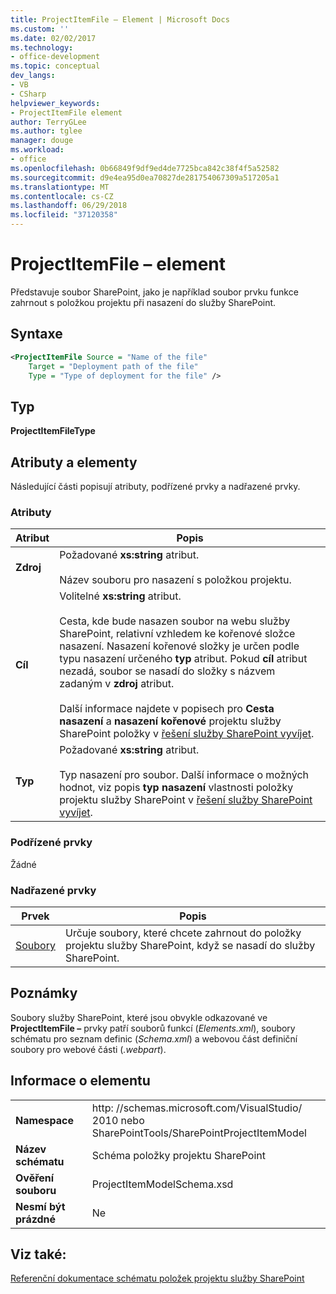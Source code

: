 ```yaml
---
title: ProjectItemFile – Element | Microsoft Docs
ms.custom: ''
ms.date: 02/02/2017
ms.technology:
- office-development
ms.topic: conceptual
dev_langs:
- VB
- CSharp
helpviewer_keywords:
- ProjectItemFile element
author: TerryGLee
ms.author: tglee
manager: douge
ms.workload:
- office
ms.openlocfilehash: 0b66849f9df9ed4de7725bca842c38f4f5a52582
ms.sourcegitcommit: d9e4ea95d0ea70827de281754067309a517205a1
ms.translationtype: MT
ms.contentlocale: cs-CZ
ms.lasthandoff: 06/29/2018
ms.locfileid: "37120358"
---
```

# <a name="projectitemfile-element"></a>ProjectItemFile – element
  Představuje soubor SharePoint, jako je například soubor prvku funkce zahrnout s položkou projektu při nasazení do služby SharePoint.  
  
## <a name="syntax"></a>Syntaxe  
  
```xml  
<ProjectItemFile Source = "Name of the file"  
    Target = "Deployment path of the file"  
    Type = "Type of deployment for the file" />  
```  
  
## <a name="type"></a>Typ  
 **ProjectItemFileType**  
  
## <a name="attributes-and-elements"></a>Atributy a elementy
 Následující části popisují atributy, podřízené prvky a nadřazené prvky.  
  
### <a name="attributes"></a>Atributy  
  
|Atribut|Popis|  
|---------------|-----------------|  
|**Zdroj**|Požadované **xs:string** atribut.<br /><br /> Název souboru pro nasazení s položkou projektu.|  
|**Cíl**|Volitelné **xs:string** atribut.<br /><br /> Cesta, kde bude nasazen soubor na webu služby SharePoint, relativní vzhledem ke kořenové složce nasazení. Nasazení kořenové složky je určen podle typu nasazení určeného **typ** atribut. Pokud **cíl** atribut nezadá, soubor se nasadí do složky s názvem zadaným v **zdroj** atribut.<br /><br /> Další informace najdete v popisech pro **Cesta nasazení** a **nasazení kořenové** projektu služby SharePoint položky v [řešení služby SharePoint vyvíjet](../sharepoint/developing-sharepoint-solutions.md).|  
|**Typ**|Požadované **xs:string** atribut.<br /><br /> Typ nasazení pro soubor. Další informace o možných hodnot, viz popis **typ nasazení** vlastnosti položky projektu služby SharePoint v [řešení služby SharePoint vyvíjet](../sharepoint/developing-sharepoint-solutions.md).|  
  
### <a name="child-elements"></a>Podřízené prvky
 Žádné  
  
### <a name="parent-elements"></a>Nadřazené prvky
  
|Prvek|Popis|  
|-------------|-----------------|  
|[Soubory](../sharepoint/files-element.md)|Určuje soubory, které chcete zahrnout do položky projektu služby SharePoint, když se nasadí do služby SharePoint.|  
  
## <a name="remarks"></a>Poznámky  
 Soubory služby SharePoint, které jsou obvykle odkazované ve **ProjectItemFile –** prvky patří souborů funkcí (*Elements.xml*), soubory schématu pro seznam definic (*Schema.xml*) a webovou část definiční soubory pro webové části (*.webpart*).  
  
## <a name="element-information"></a>Informace o elementu
  
|||  
|-|-|  
|**Namespace**|http<nolink>: //schemas.microsoft.com/VisualStudio/<br>2010 nebo SharePointTools/SharePointProjectItemModel|  
|**Název schématu**|Schéma položky projektu SharePoint|  
|**Ověření souboru**|ProjectItemModelSchema.xsd|  
|**Nesmí být prázdné**|Ne|  
  
## <a name="see-also"></a>Viz také:
 [Referenční dokumentace schématu položek projektu služby SharePoint](../sharepoint/sharepoint-project-item-schema-reference.md)  
  
